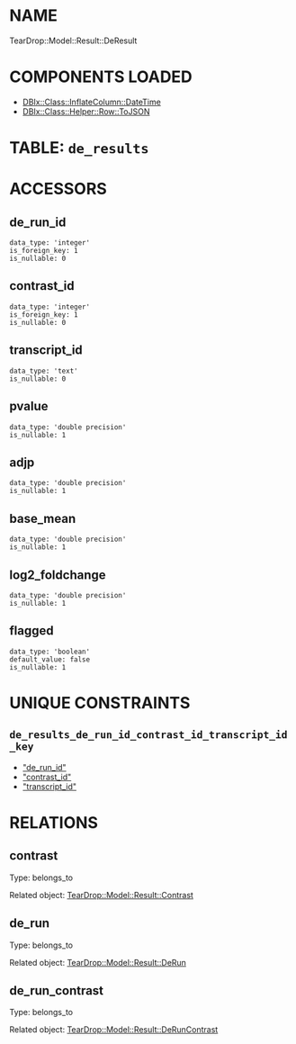 # NAME

TearDrop::Model::Result::DeResult

# COMPONENTS LOADED

- [DBIx::Class::InflateColumn::DateTime](https://metacpan.org/pod/DBIx::Class::InflateColumn::DateTime)
- [DBIx::Class::Helper::Row::ToJSON](https://metacpan.org/pod/DBIx::Class::Helper::Row::ToJSON)

# TABLE: `de_results`

# ACCESSORS

## de\_run\_id

    data_type: 'integer'
    is_foreign_key: 1
    is_nullable: 0

## contrast\_id

    data_type: 'integer'
    is_foreign_key: 1
    is_nullable: 0

## transcript\_id

    data_type: 'text'
    is_nullable: 0

## pvalue

    data_type: 'double precision'
    is_nullable: 1

## adjp

    data_type: 'double precision'
    is_nullable: 1

## base\_mean

    data_type: 'double precision'
    is_nullable: 1

## log2\_foldchange

    data_type: 'double precision'
    is_nullable: 1

## flagged

    data_type: 'boolean'
    default_value: false
    is_nullable: 1

# UNIQUE CONSTRAINTS

## `de_results_de_run_id_contrast_id_transcript_id_key`

- ["de\_run\_id"](#de_run_id)
- ["contrast\_id"](#contrast_id)
- ["transcript\_id"](#transcript_id)

# RELATIONS

## contrast

Type: belongs\_to

Related object: [TearDrop::Model::Result::Contrast](https://github.com/h3kker/tearDrop/blob/master/doc/pod/TearDrop/Model/Result/Contrast.md)

## de\_run

Type: belongs\_to

Related object: [TearDrop::Model::Result::DeRun](https://github.com/h3kker/tearDrop/blob/master/doc/pod/TearDrop/Model/Result/DeRun.md)

## de\_run\_contrast

Type: belongs\_to

Related object: [TearDrop::Model::Result::DeRunContrast](https://github.com/h3kker/tearDrop/blob/master/doc/pod/TearDrop/Model/Result/DeRunContrast.md)
